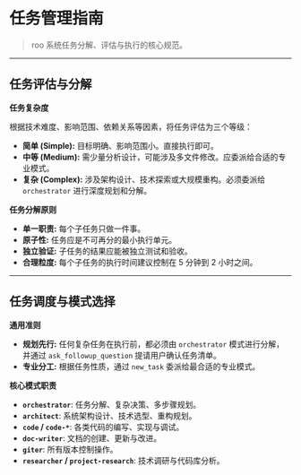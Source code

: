 # 任务管理指南

> roo 系统任务分解、评估与执行的核心规范。

---

## 任务评估与分解

**任务复杂度**

根据技术难度、影响范围、依赖关系等因素，将任务评估为三个等级：

- **简单 (Simple):** 目标明确、影响范围小。直接执行即可。
- **中等 (Medium):** 需少量分析设计，可能涉及多文件修改。应委派给合适的专业模式。
- **复杂 (Complex):** 涉及架构设计、技术探索或大规模重构。必须委派给 `orchestrator` 进行深度规划和分解。

**任务分解原则**

- **单一职责:** 每个子任务只做一件事。
- **原子性:** 任务应是不可再分的最小执行单元。
- **独立验证:** 子任务的结果应能被独立测试和验收。
- **合理粒度:** 每个子任务的执行时间建议控制在 5 分钟到 2 小时之间。

---

## 任务调度与模式选择

**通用准则**

- **规划先行:** 任何复杂任务在执行前，都必须由 `orchestrator` 模式进行分解，并通过 `ask_followup_question` 提请用户确认任务清单。
- **专业分工:** 根据任务性质，通过 `new_task` 委派给最合适的专业模式。

**核心模式职责**

- **`orchestrator`**: 任务分解、复杂决策、多步骤规划。
- **`architect`**: 系统架构设计、技术选型、重构规划。
- **`code` / `code-*`**: 各类代码的编写、实现与调试。
- **`doc-writer`**: 文档的创建、更新与改进。
- **`giter`**: 所有版本控制操作。
- **`researcher` / `project-research`**: 技术调研与代码库分析。
